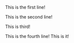 This is the first line!

This is the second line!

This is third!

This is the fourth line! This is it!